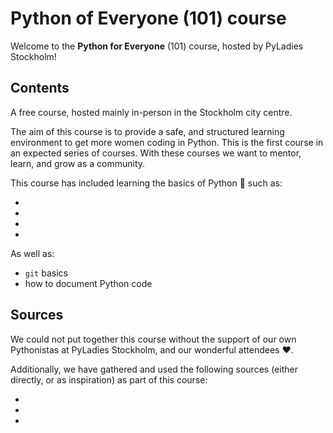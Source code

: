 # Python of Everyone (101) course

Welcome to the **Python for Everyone** (101) course, hosted by PyLadies Stockholm!

## Contents

A free course, hosted mainly in-person in the Stockholm city centre.

The aim of this course is to provide a safe, and structured learning environment to get more women coding in Python.
This is the first course in an expected series of courses.
With these courses we want to mentor, learn, and grow as a community.

This course has included learning the basics of Python 🐍 such as:

- 
-
-
-

As well as:

- `git` basics
- how to document Python code

## Sources

We could not put together this course without the support of our own Pythonistas at PyLadies Stockholm, and our wonderful attendees ❤️.

Additionally, we have gathered and used the following sources (either directly, or as inspiration) as part of this course:

-
-
-
